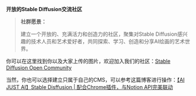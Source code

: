 **开放的Stable Diffusion交流社区**

> **社群愿景：**
> 
> 
> 建立一个开放的、充满活力和创造力的社区，聚集对Stable Diffusion感兴趣的技术人员和艺术爱好者，共同探索、学习、创造和分享AI绘画的艺术世界。
>
你可以在这里找到你以及大家上传的图片，欢迎加入我们的社区：[Stable Diffusion Open Community](https://iced-route-89b.notion.site/Stable-Diffusion-Open-Community-0a933414eb4a4913980adb6b749d73c4)

当然，你也可以选择建立只属于自己的CMS，可以参考这篇博客进行操作：[【AI JUST AI】Stable Disffusion | 配合Chrome插件，与Notion API完美联动](https://better-town-aff.notion.site/AI-JUST-AI-Stable-Disffusion-Chrome-Notion-API-a3a069f7fc714c4e8a5e5adfabda0685)
